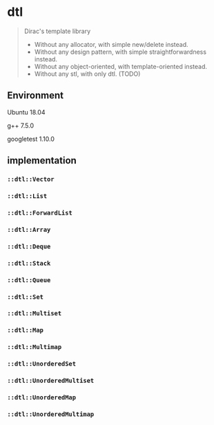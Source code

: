 # dtl

> Dirac's template library
> - Without any allocator, with simple new/delete instead.
> - Without any design pattern, with simple straightforwardness instead.
> - Without any object-oriented, with template-oriented instead.
> - Without any stl, with only dtl. (TODO) 

## Environment

Ubuntu 18.04

g++ 7.5.0

googletest 1.10.0


## implementation

### `::dtl::Vector`

### `::dtl::List`

### `::dtl::ForwardList`

### `::dtl::Array`

### `::dtl::Deque`

### `::dtl::Stack`

### `::dtl::Queue`

### `::dtl::Set`

### `::dtl::Multiset`

### `::dtl::Map`

### `::dtl::Multimap`

### `::dtl::UnorderedSet`

### `::dtl::UnorderedMultiset`

### `::dtl::UnorderedMap`

### `::dtl::UnorderedMultimap`